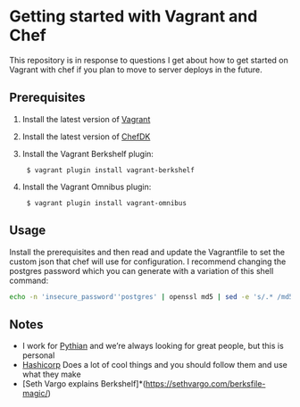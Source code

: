 # Getting started with Vagrant and Chef
This repository is in response to questions I get about how to get started on Vagrant with chef if you plan to move to server deploys in the future.


## Prerequisites
1. Install the latest version of [Vagrant](http://www.vagrantup.com/downloads.html)
2. Install the latest version of [ChefDK](http://getchef.com/downloads/chef-dk)
3. Install the Vagrant Berkshelf plugin:

        $ vagrant plugin install vagrant-berkshelf

4. Install the Vagrant Omnibus plugin: 

        $ vagrant plugin install vagrant-omnibus

## Usage
Install the prerequisites and then read and update the Vagrantfile to set the custom json that chef will use for configuration.  I recommend changing the postgres password which you can generate with a variation of this shell command:

```bash
echo -n 'insecure_password''postgres' | openssl md5 | sed -e 's/.* /md5/'
```

## Notes
* I work for [Pythian](http://www.pythian.com) and we’re always looking for great people, but this is personal
* [Hashicorp](http://hasicorp.com) Does a lot of cool things and you should follow them and use what they make
* [Seth Vargo explains Berkshelf]*(https://sethvargo.com/berksfile-magic/)

